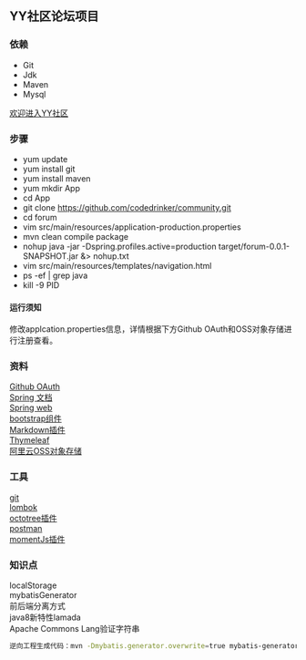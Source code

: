 ## YY社区论坛项目
### 依赖
- Git
- Jdk
- Maven
- Mysql

[欢迎进入YY社区](http://47.115.174.44/)

### 步骤
- yum update
- yum install git
- yum install maven
- yum mkdir App
- cd App
- git clone https://github.com/codedrinker/community.git
- cd forum
- vim src/main/resources/application-production.properties
- mvn clean compile package
- nohup java -jar -Dspring.profiles.active=production target/forum-0.0.1-SNAPSHOT.jar &> nohup.txt
- vim src/main/resources/templates/navigation.html
- ps -ef | grep java
- kill -9 PID
#### 运行须知
修改applcation.properties信息，详情根据下方Github OAuth和OSS对象存储进行注册查看。
### 资料
[Github OAuth](https://developer.github.com/apps/building-oauth-apps/creating-an-oauth-app/)<br/>
 [Spring 文档](https://spring.io/guides)<br/>
[Spring web](https://spring.io/guides/gs/serving-web-content/)<br/>
[bootstrap组件](https://v3.bootcss.com/components/)<br/>
[Markdown插件](http://editor.md.ipandao.com/)<br/>
[Thymeleaf](https://www.thymeleaf.org/doc/tutorials/3.0/usingthymeleaf.html#setting-attribute-values)<br/>
[阿里云OSS对象存储](https://www.aliyun.com/product/oss?spm=5176.12825654.eofdhaal5.13.33ff2c4a2s0tpU&aly_as=tDiOre-p)
### 工具
[git](https://git-scm.com/download)<br/>
[lombok](https://www.projectlombok.org/)<br/>
[octotree插件](https://www.octotree.io/)<br/>
[postman](https://chrome.google.com/webstore/detail/coohjcphdfgbiolnekdpbcijmhambjff)<br/>
[momentJs插件](http://momentjs.cn/)<br/>
### 知识点
localStorage<br/>mybatisGenerator<br/>前后端分离方式<br/>java8新特性lamada<br/>Apache Commons Lang验证字符串<br/>
```bash
逆向工程生成代码：mvn -Dmybatis.generator.overwrite=true mybatis-generator:generate
```



